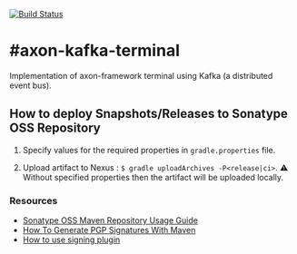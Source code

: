 [![Build Status](https://travis-ci.org/viadeo/axon-kafka-terminal.svg?branch=master)](https://travis-ci.org/viadeo/axon-kafka-terminal)

#axon-kafka-terminal
====================

Implementation of axon-framework terminal using Kafka (a distributed event bus).

## How to deploy Snapshots/Releases to Sonatype OSS Repository

1. Specify values for the required properties in `gradle.properties` file.

2. Upload artifact to Nexus : `$ gradle uploadArchives -P<release|ci>`.
:warning: Without specified properties then the artifact will be uploaded locally.

### Resources

- [Sonatype OSS Maven Repository Usage Guide](https://docs.sonatype.org/display/Repository/Sonatype+OSS+Maven+Repository+Usage+Guide#SonatypeOSSMavenRepositoryUsageGuide-ReadtheOSSRHGuide)
- [How To Generate PGP Signatures With Maven](https://docs.sonatype.org/display/Repository/How+To+Generate+PGP+Signatures+With+Maven)
- [How to use signing plugin](http://www.gradle.org/docs/current/userguide/signing_plugin.html)
